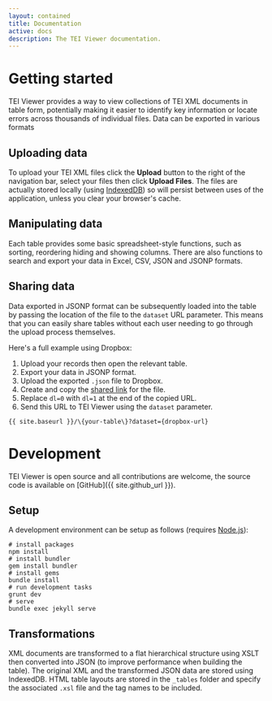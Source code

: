 ```yaml
---
layout: contained
title: Documentation
active: docs
description: The TEI Viewer documentation.
---
```


# Getting started

TEI Viewer provides a way to view collections of TEI XML documents in table form,
potentially making it easier to identify key information or locate errors across
thousands of individual files. Data can be exported in various formats


## Uploading data

To upload your TEI XML files click the **Upload** button to the right of the
navigation bar, select your files then click **Upload Files**. The files are
actually stored locally (using [IndexedDB](https://en.wikipedia.org/wiki/Indexed_Database_API))
so will persist between uses of the application, unless you clear your browser's cache.


## Manipulating data

Each table provides some basic spreadsheet-style functions, such as sorting, reordering
hiding and showing columns. There are also functions to search and export your data
in Excel, CSV, JSON and JSONP formats.


## Sharing data

Data exported in JSONP format can be subsequently loaded into the table by passing
the location of the file to the `dataset` URL parameter. This means that you can easily
share tables without each user needing to go through the upload process themselves.

Here's a full example using Dropbox:

1. Upload your records then open the relevant table.
2. Export your data in JSONP format.
3. Upload the exported `.json` file to Dropbox.
4. Create and copy the [shared link](https://www.dropbox.com/en/help/167) for the file.
5. Replace `dl=0` with `dl=1` at the end of the copied URL.
6. Send this URL to TEI Viewer using the `dataset` parameter.

```http
{{ site.baseurl }}/\{your-table\}?dataset={dropbox-url}
```


# Development

TEI Viewer is open source and all contributions are welcome, the source code is
available on [GitHub]({{ site.github_url }}).


## Setup

A development environment can be setup as follows (requires [Node.js](https://nodejs.org/)):

```shell
# install packages
npm install
# install bundler
gem install bundler
# install gems
bundle install
# run development tasks
grunt dev
# serve
bundle exec jekyll serve
```


## Transformations

XML documents are transformed to a flat hierarchical structure using XSLT then
converted into JSON (to improve performance when building the table). The original
XML and the transformed JSON data are stored using IndexedDB. HTML table layouts
are stored in the `_tables` folder and specify the associated `.xsl` file and
the tag names to be included.
